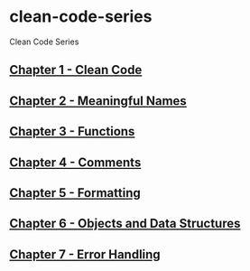 # clean-code-series
Clean Code Series

## [Chapter 1 -  Clean Code](chapter-01.md)
## [Chapter 2 -  Meaningful Names](chapter-02.md)
## [Chapter 3 - Functions](chapter-03.md)
## [Chapter 4 - Comments](chapter-04.md)
## [Chapter 5 - Formatting](chapter-05.md)
## [Chapter 6 - Objects and Data Structures](chapter-06.md)
## [Chapter 7 - Error Handling](chapter-07.md)
